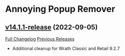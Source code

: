 # Annoying Popup Remover

## [v14.1.1-release](https://github.com/KyrosKrane/AnnoyingPopupRemover/tree/v14.1.1-release) (2022-09-05)
[Full Changelog](https://github.com/KyrosKrane/AnnoyingPopupRemover/compare/v14.1.0-release...v14.1.1-release) [Previous Releases](https://github.com/KyrosKrane/AnnoyingPopupRemover/releases)

- Additional cleanup for Wrath Classic and Retail 9.2.7  
